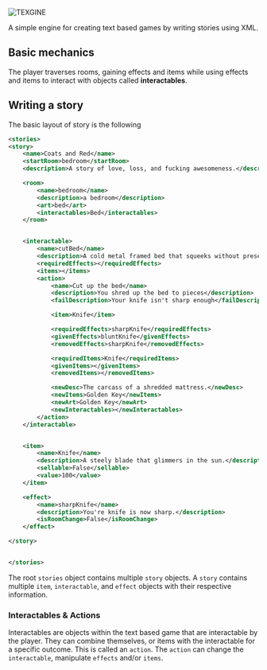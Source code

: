![TEXGINE](https://i.imgur.com/n0RXM7y.png)

A simple engine for creating text based games by writing stories using XML. 
## Basic mechanics
The player traverses rooms, gaining effects and items while using effects and items to interact with objects called **interactables**. 

## Writing a story
The basic layout of story is the following
```XML
<stories>
<story>
    <name>Coats and Red</name>
    <startRoom>bedroom</startRoom>
    <description>A story of love, loss, and fucking awesomeness.</description>

    <room>
        <name>bedroom</name>
        <description>a bedroom</description>
        <art>bed</art>
        <interactables>Bed</interactables>
    </room>


    <interactable>
        <name>cutBed</name>
        <description>A cold metal framed bed that squeeks without presence.</description>
        <requiredEffects></requiredEffects>
        <items></items>
        <action>
            <name>Cut up the bed</name>
            <description>You shred up the bed to pieces</description>
            <failDescription>Your knife isn't sharp enough</failDescription>

            <item>Knife</item>

            <requiredEffects>sharpKnife</requiredEffects>
            <givenEffects>bluntKnife</givenEffects>
            <removedEffects>sharpKnife</removedEffects>

            <requiredItems>Knife</requiredItems>
            <givenItems></givenItems>
            <removedItems></removedItems>

            <newDesc>The carcass of a shredded mattress.</newDesc>
            <newItems>Golden Key</newItems>
            <newArt>Golden Key</newArt>
            <newInteractables></newInteractables>
        </action>
    </interactable>


    <item>
        <name>Knife</name>
        <description>A steely blade that glimmers in the sun.</description>
        <sellable>False</sellable>
        <value>100</value>
    </item>

    <effect>
        <name>sharpKnife</name>
        <description>You're knife is now sharp.</description>
        <isRoomChange>False</isRoomChange>
    </effect>

</story>


</stories>
```
The root `stories` object contains multiple `story` objects. A `story` contains multiple `item`, `interactable`, and `effect` objects with their respective information. 

### Interactables & Actions
Interactables are objects within the text based game that are interactable by the player. They can combine themselves, or items with the interactable for a specific outcome. This is called an `action`. The `action` can change the `interactable`, manipulate `effects` and/or `items`. 
